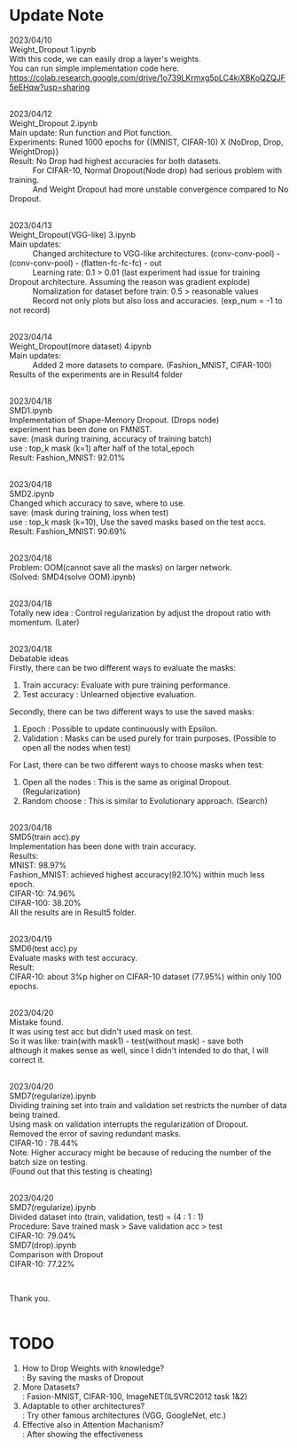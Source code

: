# Update Note
2023/04/10  
Weight_Dropout 1.ipynb  
With this code, we can easily drop a layer's weights.  
You can run simple implementation code here.  
https://colab.research.google.com/drive/1o739LKrmxg5pLC4kiXBKoQZQJF5eEHqw?usp=sharing  
   
   
2023/04/12  
Weight_Dropout 2.ipynb  
Main update: Run function and Plot function.  
Experiments: Runed 1000 epochs for {(MNIST, CIFAR-10) X (NoDrop, Drop, WeightDrop)}   
Result: No Drop had highest accuracies for both datasets.  
   For CIFAR-10, Normal Dropout(Node drop) had serious problem with training.  
   And Weight Dropout had more unstable convergence compared to No Dropout.  
   
   
2023/04/13  
Weight_Dropout(VGG-like) 3.ipynb  
Main updates:   
   Changed architecture to VGG-like architectures. (conv-conv-pool) - (conv-conv-pool) - (flatten-fc-fc-fc) - out  
   Learning rate: 0.1 > 0.01 (last experiment had issue for training Dropout architecture. Assuming the reason was gradient explode)  
   Nomalization for dataset before train: 0.5 > reasonable values  
   Record not only plots but also loss and accuracies. (exp_num = -1 to not record)  
   
   
2023/04/14  
Weight_Dropout(more dataset) 4.ipynb  
Main updates:  
   Added 2 more datasets to compare. (Fashion_MNIST, CIFAR-100)  
   Results of the experiments are in Result4 folder  
   
   
2023/04/18  
SMD1.ipynb  
Implementation of Shape-Memory Dropout. (Drops node)  
experiment has been done on FMNIST.  
save: (mask during training, accuracy of training batch)  
use : top_k mask (k=1) after half of the total_epoch  
Result: Fashion_MNIST: 92.01%  
   
   
2023/04/18  
SMD2.ipynb  
Changed which accuracy to save, where to use.  
save: (mask during training, loss when test)  
use : top_k mask (k=10), Use the saved masks based on the test accs.  
Result: Fashion_MNIST: 90.69%  
   
   
2023/04/18  
Problem: OOM(cannot save all the masks) on larger network.  
(Solved: SMD4(solve OOM).ipynb)  
   
   
2023/04/18   
Totally new idea : Control regularization by adjust the dropout ratio with momentum. (Later)  
   
   
2023/04/18  
Debatable ideas  
Firstly, there can be two different ways to evaluate the masks:  
1) Train accuracy: Evaluate with pure training performance.  
2) Test accuracy : Unlearned objective evaluation.  
  
Secondly, there can be two different ways to use the saved masks:  
1) Epoch      : Possible to update continuously with Epsilon.  
2) Validation : Masks can be used purely for train purposes. (Possible to open all the nodes when test)  
  
For Last, there can be two different ways to choose masks when test:  
1) Open all the nodes : This is the same as original Dropout. (Regularization)  
2) Random choose : This is similar to Evolutionary approach. (Search)  
   
   
2023/04/18  
SMD5(train acc).py  
Implementation has been done with train accuracy.  
Results:   
MNIST: 98.97%  
Fashion_MNIST: achieved highest accuracy(92.10%) within much less epoch.  
CIFAR-10: 74.96%  
CIFAR-100: 38.20%  
All the results are in Result5 folder.  
   
   
2023/04/19  
SMD6(test acc).py  
Evaluate masks with test accuracy.  
Result:  
CIFAR-10: about 3%p higher on CIFAR-10 dataset (77.95%) within only 100 epochs.  
   
   
2023/04/20  
Mistake found.  
It was using test acc but didn't used mask on test.  
So it was like: train(with mask1) - test(without mask) - save both  
although it makes sense as well, since I didn't intended to do that, I will correct it.  
   
   
2023/04/20  
SMD7(regularize).ipynb  
Dividing training set into train and validation set restricts the number of data being trained.   
Using mask on validation interrupts the regularization of Dropout.  
Removed the error of saving redundant masks.  
CIFAR-10 : 78.44%  
Note: Higher accuracy might be because of reducing the number of the batch size on testing.  
(Found out that this testing is cheating)  
   
   
2023/04/20  
SMD7(regularize).ipynb  
Divided dataset into (train, validation, test) = (4 : 1 : 1)  
Procedure: Save trained mask > Save validation acc > test  
CIFAR-10: 79.04%  
SMD7(drop).ipynb  
Comparison with Dropout  
CIFAR-10: 77.22%

      
   
Thank you.  
   
   

# TODO  
1. How to Drop Weights with knowledge?  
 : By saving the masks of Dropout  
2. More Datasets?  
 : Fasion-MNIST, CIFAR-100, ImageNET(ILSVRC2012 task 1&2)  
3. Adaptable to other architectures?  
 : Try other famous architectures (VGG, GoogleNet, etc.)   
4. Effective also in Attention Machanism?  
 : After showing the effectiveness  
     
       

